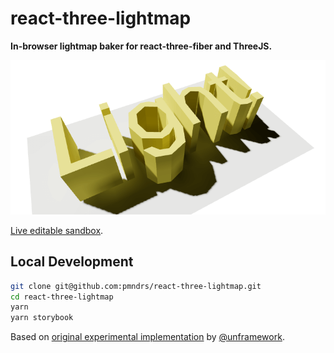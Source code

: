 # react-three-lightmap

**In-browser lightmap baker for react-three-fiber and ThreeJS.**

![example screenshot of lightmap baker output](./react-three-lightmap-example.png)

[Live editable sandbox](https://codesandbox.io/s/github/pmndrs/react-three-lightmap).

## Local Development

```sh
git clone git@github.com:pmndrs/react-three-lightmap.git
cd react-three-lightmap
yarn
yarn storybook
```

Based on [original experimental implementation](https://github.com/unframework/threejs-lightmap-baker) by [@unframework](https://github.com/unframework).
